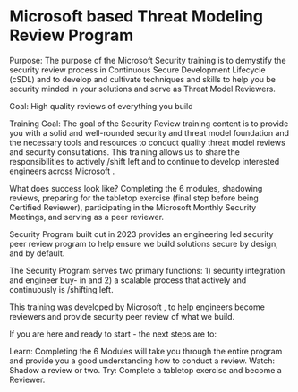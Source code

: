 # Microsoft based Threat Modeling Review Program
Purpose:  The purpose of the Microsoft Security training is to demystify the security review process in Continuous Secure Development Lifecycle (cSDL) and to develop and cultivate techniques and skills to help you be security minded in your solutions and serve as Threat Model Reviewers.

 

Goal:  High quality reviews of everything you build

Training Goal:  The goal of the Security Review training content is to provide you with a solid and well-rounded security and threat model foundation and the necessary tools and resources to conduct quality threat model reviews and security consultations.  This training allows us to share the responsibilities to actively /shift left and to continue to develop interested engineers across Microsoft . 

 

What does success look like? Completing the 6 modules, shadowing reviews, preparing for the tabletop exercise (final step before being Certified Reviewer), participating in the Microsoft Monthly Security Meetings, and serving as a peer reviewer.

 

 Security Program built out in 2023 provides  an engineering led security peer review program to help ensure we build solutions secure by design, and by default.

The  Security Program serves two primary functions: 1) security integration and engineer buy- in and 2) a scalable process that actively and continuously is /shifting left.  

 

This training was developed by Microsoft , to help engineers become reviewers and provide security peer review of what we build. 

If you are here and ready to start - the next steps are to:

Learn: Completing the 6 Modules will take you through the entire program and provide you a good understanding how to conduct a review.
Watch: Shadow a review or two.
Try: Complete a tabletop exercise and become a Reviewer.



